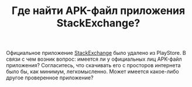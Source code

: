 ﻿---
title: "Где найти APK-файл приложения StackExchange?"
se.owner.user_id: 182750
se.owner.display_name: "XelaNimed"
se.owner.link: "https://ru.meta.stackoverflow.com/users/182750/xelanimed"
se.link: "https://ru.meta.stackoverflow.com/questions/11491/%d0%93%d0%b4%d0%b5-%d0%bd%d0%b0%d0%b9%d1%82%d0%b8-apk-%d1%84%d0%b0%d0%b9%d0%bb-%d0%bf%d1%80%d0%b8%d0%bb%d0%be%d0%b6%d0%b5%d0%bd%d0%b8%d1%8f-stackexchange"
se.question_id: 11491
se.post_type: question
---
<p>Официальное приложение <a href="https://play.google.com/store/apps/details?id=com.stackexchange.marvin" rel="nofollow noreferrer">StackExchange</a> было удалено из PlayStore. В связи с чем возник вопрос: имеется ли у официальных лиц APK-файл приложения? Согласитесь, что скачивать его с просторов интернета было бы, как минимум, легкомысленно. Может имеется какое-либо другое проверенное приложение?</p>
